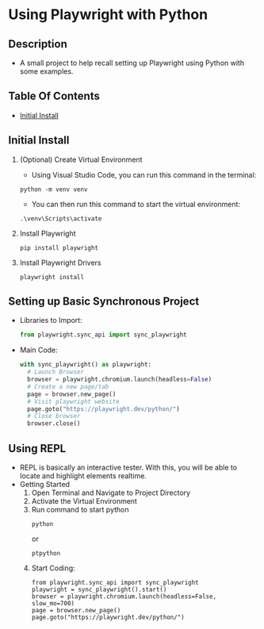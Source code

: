 # Using Playwright with Python

## Description
- A small project to help recall setting up Playwright using Python with some examples.

## Table Of Contents
- [Initial Install](#initial-install)

## Initial Install
1. (Optional) Create Virtual Environment
   - Using Visual Studio Code, you can run this command in the terminal:
   ```
   python -m venv venv
   ```
   - You can then run this command to start the virtual environment:
   ```
   .\venv\Scripts\activate
   ```
   
2. Install Playwright
   ```
   pip install playwright
   ```
   
3. Install Playwright Drivers
   ```
   playwright install
   ```

## Setting up Basic Synchronous Project
- Libraries to Import:
  ``` python
  from playwright.sync_api import sync_playwright
  ```

- Main Code:
  ``` python
  with sync_playwright() as playwright:
    # Launch Browser
    browser = playwright.chromium.launch(headless=False)
    # Create a new page/tab
    page = browser.new_page()
    # Visit playwright website
    page.goto("https://playwright.dev/python/")
    # Close browser
    browser.close()
  ```

## Using REPL
   - REPL is basically an interactive tester. With this, you will be able to locate and highlight elements realtime.
   - Getting Started
     1. Open Terminal and Navigate to Project Directory
     2. Activate the Virtual Environment
     3. Run command to start python
        ``` terminal
        python
        ```
        or
        ```
        ptpython
        ```
     4. Start Coding:
        ```
        from playwright.sync_api import sync_playwright
        playwright = sync_playwright().start()
        browser = playwright.chromium.launch(headless=False, slow_mo=700)
        page = browser.new_page()
        page.goto("https://playwright.dev/python/")
        ```
